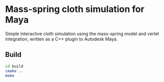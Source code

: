 # Mass-spring cloth simulation for Maya
Simple interactive cloth simulation using the mass-spring model and verlet integration, written as a C++ plugin to Autodesk Maya.

## Build
```bash
cd build
cmake ..
make
```
